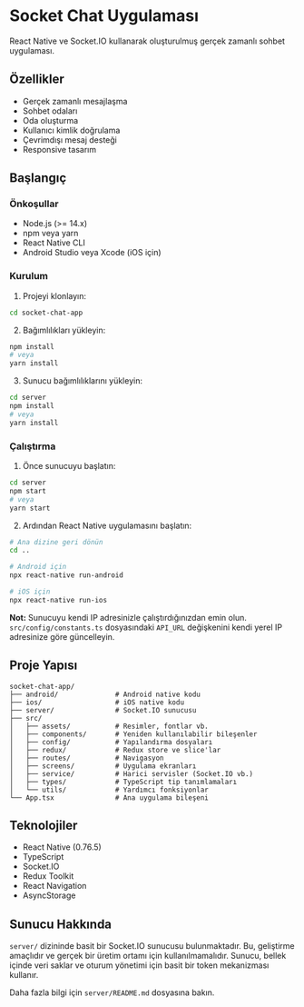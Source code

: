# Socket Chat Uygulaması

React Native ve Socket.IO kullanarak oluşturulmuş gerçek zamanlı sohbet uygulaması.

## Özellikler

- Gerçek zamanlı mesajlaşma
- Sohbet odaları
- Oda oluşturma
- Kullanıcı kimlik doğrulama
- Çevrimdışı mesaj desteği
- Responsive tasarım

## Başlangıç

### Önkoşullar

- Node.js (>= 14.x)
- npm veya yarn
- React Native CLI
- Android Studio veya Xcode (iOS için)

### Kurulum

1. Projeyi klonlayın:

```bash
cd socket-chat-app
```

2. Bağımlılıkları yükleyin:

```bash
npm install
# veya
yarn install
```

3. Sunucu bağımlılıklarını yükleyin:

```bash
cd server
npm install
# veya
yarn install
```

### Çalıştırma

1. Önce sunucuyu başlatın:

```bash
cd server
npm start
# veya
yarn start
```

2. Ardından React Native uygulamasını başlatın:

```bash
# Ana dizine geri dönün
cd ..

# Android için
npx react-native run-android

# iOS için
npx react-native run-ios
```

**Not:** Sunucuyu kendi IP adresinizle çalıştırdığınızdan emin olun. `src/config/constants.ts` dosyasındaki `API_URL` değişkenini kendi yerel IP adresinize göre güncelleyin.

## Proje Yapısı

```
socket-chat-app/
├── android/              # Android native kodu
├── ios/                  # iOS native kodu
├── server/               # Socket.IO sunucusu
├── src/
│   ├── assets/           # Resimler, fontlar vb.
│   ├── components/       # Yeniden kullanılabilir bileşenler
│   ├── config/           # Yapılandırma dosyaları
│   ├── redux/            # Redux store ve slice'lar
│   ├── routes/           # Navigasyon
│   ├── screens/          # Uygulama ekranları
│   ├── service/          # Harici servisler (Socket.IO vb.)
│   ├── types/            # TypeScript tip tanımlamaları
│   └── utils/            # Yardımcı fonksiyonlar
└── App.tsx               # Ana uygulama bileşeni
```

## Teknolojiler

- React Native (0.76.5)
- TypeScript
- Socket.IO
- Redux Toolkit
- React Navigation
- AsyncStorage

## Sunucu Hakkında

`server/` dizininde basit bir Socket.IO sunucusu bulunmaktadır. Bu, geliştirme amaçlıdır ve gerçek bir üretim ortamı için kullanılmamalıdır. Sunucu, bellek içinde veri saklar ve oturum yönetimi için basit bir token mekanizması kullanır.

Daha fazla bilgi için `server/README.md` dosyasına bakın.
